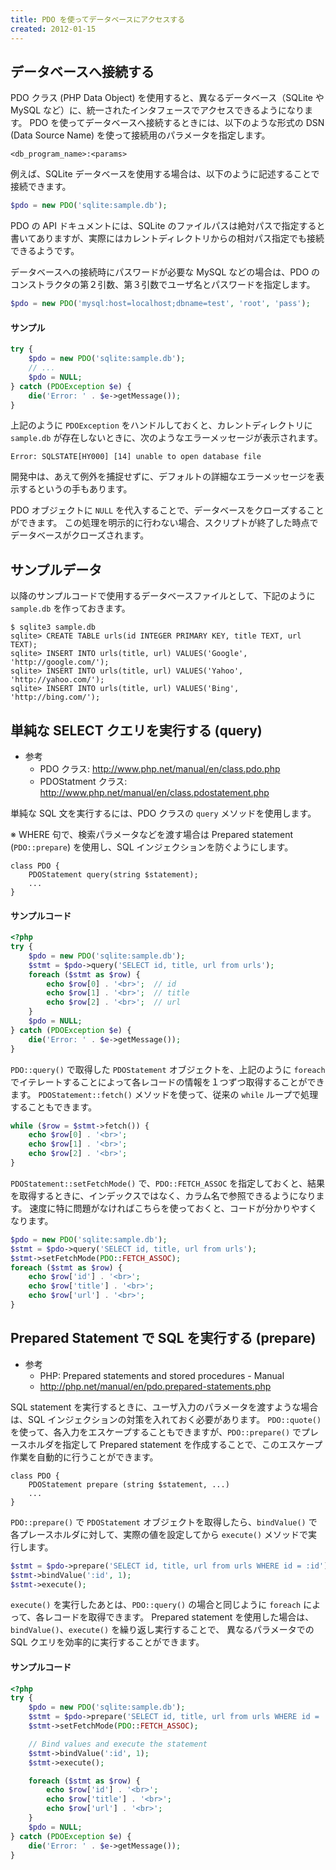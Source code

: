 ```yaml
---
title: PDO を使ってデータベースにアクセスする
created: 2012-01-15
---
```


データベースへ接続する
----

PDO クラス (PHP Data Object) を使用すると、異なるデータベース（SQLite や MySQL など）に、統一されたインタフェースでアクセスできるようになります。
PDO を使ってデータベースへ接続するときには、以下のような形式の DSN (Data Source Name) を使って接続用のパラメータを指定します。

~~~
<db_program_name>:<params>
~~~

例えば、SQLite データベースを使用する場合は、以下のように記述することで接続できます。

~~~ php
$pdo = new PDO('sqlite:sample.db');
~~~

PDO の API ドキュメントには、SQLite のファイルパスは絶対パスで指定すると書いてありますが、実際にはカレントディレクトリからの相対パス指定でも接続できるようです。

データベースへの接続時にパスワードが必要な MySQL などの場合は、PDO のコンストラクタの第２引数、第３引数でユーザ名とパスワードを指定します。

~~~ php
$pdo = new PDO('mysql:host=localhost;dbname=test', 'root', 'pass');
~~~

#### サンプル

~~~ php
try {
    $pdo = new PDO('sqlite:sample.db');
    // ...
    $pdo = NULL;
} catch (PDOException $e) {
    die('Error: ' . $e->getMessage());
}
~~~

上記のように `PDOException` をハンドルしておくと、カレントディレクトリに `sample.db` が存在しないときに、次のようなエラーメッセージが表示されます。

~~~
Error: SQLSTATE[HY000] [14] unable to open database file
~~~

開発中は、あえて例外を捕捉せずに、デフォルトの詳細なエラーメッセージを表示するというの手もあります。

PDO オブジェクトに `NULL` を代入することで、データベースをクローズすることができます。
この処理を明示的に行わない場合、スクリプトが終了した時点でデータベースがクローズされます。


サンプルデータ
----

以降のサンプルコードで使用するデータベースファイルとして、下記のように `sample.db` を作っておきます。

~~~
$ sqlite3 sample.db
sqlite> CREATE TABLE urls(id INTEGER PRIMARY KEY, title TEXT, url TEXT);
sqlite> INSERT INTO urls(title, url) VALUES('Google', 'http://google.com/');
sqlite> INSERT INTO urls(title, url) VALUES('Yahoo', 'http://yahoo.com/');
sqlite> INSERT INTO urls(title, url) VALUES('Bing', 'http://bing.com/');
~~~


単純な SELECT クエリを実行する (query)
----

- 参考
  - PDO クラス: http://www.php.net/manual/en/class.pdo.php
  - PDOStatment クラス: http://www.php.net/manual/en/class.pdostatement.php

単純な SQL 文を実行するには、PDO クラスの `query` メソッドを使用します。

※ WHERE 句で、検索パラメータなどを渡す場合は Prepared statement (`PDO::prepare`) を使用し、SQL インジェクションを防ぐようにします。

~~~
class PDO {
    PDOStatement query(string $statement);
    ...
}
~~~

#### サンプルコード

~~~ php
<?php
try {
    $pdo = new PDO('sqlite:sample.db');
    $stmt = $pdo->query('SELECT id, title, url from urls');
    foreach ($stmt as $row) {
        echo $row[0] . '<br>';  // id
        echo $row[1] . '<br>';  // title
        echo $row[2] . '<br>';  // url
    }
    $pdo = NULL;
} catch (PDOException $e) {
    die('Error: ' . $e->getMessage());
}
~~~

`PDO::query()` で取得した `PDOStatement` オブジェクトを、上記のように `foreach` でイテレートすることによって各レコードの情報を１つずつ取得することができます。
`PDOStatement::fetch()` メソッドを使って、従来の `while` ループで処理することもできます。

~~~ php
while ($row = $stmt->fetch()) {
    echo $row[0] . '<br>';
    echo $row[1] . '<br>';
    echo $row[2] . '<br>';
}
~~~

`PDOStatement::setFetchMode()` で、`PDO::FETCH_ASSOC` を指定しておくと、結果を取得するときに、インデックスではなく、カラム名で参照できるようになります。
速度に特に問題がなければこちらを使っておくと、コードが分かりやすくなります。

~~~ php
$pdo = new PDO('sqlite:sample.db');
$stmt = $pdo->query('SELECT id, title, url from urls');
$stmt->setFetchMode(PDO::FETCH_ASSOC);
foreach ($stmt as $row) {
    echo $row['id'] . '<br>';
    echo $row['title'] . '<br>';
    echo $row['url'] . '<br>';
}
~~~


Prepared Statement で SQL を実行する (prepare)
----

- 参考
  - PHP: Prepared statements and stored procedures - Manual
  - http://php.net/manual/en/pdo.prepared-statements.php

SQL statement を実行するときに、ユーザ入力のパラメータを渡すような場合は、SQL インジェクションの対策を入れておく必要があります。
`PDO::quote()` を使って、各入力をエスケープすることもできますが、`PDO::prepare()` でプレースホルダを指定して Prepared statement を作成することで、このエスケープ作業を自動的に行うことができます。

~~~
class PDO {
    PDOStatement prepare (string $statement, ...)
    ...
}
~~~

`PDO::prepare()` で `PDOStatement` オブジェクトを取得したら、`bindValue()` で各プレースホルダに対して、実際の値を設定してから `execute()` メソッドで実行します。

~~~ php
$stmt = $pdo->prepare('SELECT id, title, url from urls WHERE id = :id');
$stmt->bindValue(':id', 1);
$stmt->execute();
~~~

`execute()` を実行したあとは、`PDO::query()` の場合と同じように `foreach` によって、各レコードを取得できます。
Prepared statement を使用した場合は、`bindValue()`、`execute()` を繰り返し実行することで、
異なるパラメータでの SQL クエリを効率的に実行することができます。

#### サンプルコード

~~~ php
<?php
try {
    $pdo = new PDO('sqlite:sample.db');
    $stmt = $pdo->prepare('SELECT id, title, url from urls WHERE id = :id');
    $stmt->setFetchMode(PDO::FETCH_ASSOC);

    // Bind values and execute the statement
    $stmt->bindValue(':id', 1);
    $stmt->execute();

    foreach ($stmt as $row) {
        echo $row['id'] . '<br>';
        echo $row['title'] . '<br>';
        echo $row['url'] . '<br>';
    }
    $pdo = NULL;
} catch (PDOException $e) {
    die('Error: ' . $e->getMessage());
}
~~~

